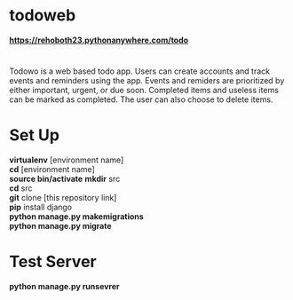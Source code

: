# todoweb

**https://rehoboth23.pythonanywhere.com/todo**

#
Todowo is a web based todo app. Users can create accounts and track events and reminders using the app. Events and remiders are prioritized by either important, 
urgent, or due soon. Completed items and useless items can be marked as completed. The user can also choose to delete items.


# Set Up 
**virtualenv** [environment name]  
**cd** [environment name]  
**source bin/activate**
**mkdir** src    
**cd** src  
**git** clone [this repository link]   
**pip** install django  
**python manage.py makemigrations**  
**python manage.py migrate**   
  

# Test Server
**python manage.py runsevrer**
